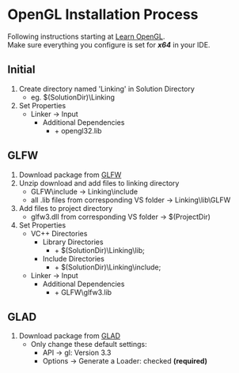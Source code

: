 # OpenGL Installation Process

Following instructions starting at [Learn OpenGL](https://learnopengl.com/Getting-started/OpenGL).  
Make sure everything you configure is set for **_x64_** in your IDE.

## Initial
1. Create directory named 'Linking' in Solution Directory
    * eg. $(SolutionDir)\Linking
2. Set Properties
    * Linker -> Input
        * Additional Dependencies
            * \+ opengl32.lib

## GLFW
1. Download package from [GLFW](https://www.glfw.org/download.html)
2. Unzip download and add files to linking directory
    * GLFW\include -> Linking\include
    * all .lib files from corresponding VS folder -> Linking\lib\GLFW
3. Add files to project directory
    * glfw3.dll from corresponding VS folder -> $(ProjectDir)
4. Set Properties
    * VC++ Directories
        * Library Directories
            * \+ $(SolutionDir)\Linking\lib;
        * Include Directories
            * \+ $(SolutionDir)\Linking\include;
    * Linker -> Input
        * Additional Dependencies
            * \+ GLFW\glfw3.lib

## GLAD
1. Download package from [GLAD](https://glad.dav1d.de/)
    * Only change these default settings:
        * API -> gl: Version 3.3
        * Options -> Generate a Loader: checked **(required)**
